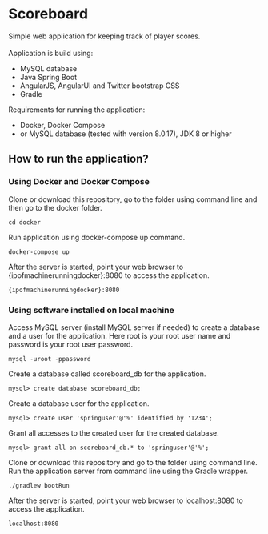 # Scoreboard
Simple web application for keeping track of player scores.
<br>
<br>
Application is build using:
- MySQL database
- Java Spring Boot
- AngularJS, AngularUI and Twitter bootstrap CSS
- Gradle

Requirements for running the application:
- Docker, Docker Compose
- or MySQL database (tested with version 8.0.17), JDK 8 or higher

## How to run the application?
### Using Docker and Docker Compose
Clone or download this repository, go to the folder using command line and then go to the docker folder.
```
cd docker
```

Run application using docker-compose up command.
```
docker-compose up
```

After the server is started, point your web browser to {ipofmachinerunningdocker}:8080 to access the application.
```
{ipofmachinerunningdocker}:8080
```

### Using software installed on local machine 
Access MySQL server (install MySQL server if needed) to create a database and a user for the application. Here root is your root user name and password is your root user password.
```
mysql -uroot -ppassword
```

Create a database called scoreboard_db for the application.
```
mysql> create database scoreboard_db;
```

Create a database user for the application.
```
mysql> create user 'springuser'@'%' identified by '1234';
```

Grant all accesses to the created user for the created database.
```
mysql> grant all on scoreboard_db.* to 'springuser'@'%';
```

Clone or download this repository and go to the folder using command line. Run the application server from command line using the Gradle wrapper.
```
./gradlew bootRun
```

After the server is started, point your web browser to localhost:8080 to access the application.
```
localhost:8080
```